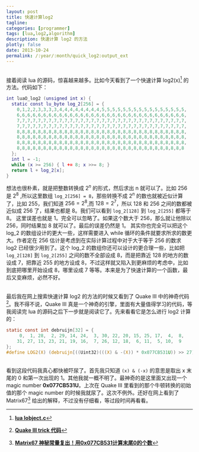 ```yaml
---
layout: post
title: 快速计算log2
tagline:
categories: [programmer]
tags: [lua,log2,algorithm]
description: 快速计算 log2 的方法
plotly: false
date: 2013-10-24
permalink: /:year/:month/quick_log2:output_ext
---
```

\
接着阅读 lua 的源码，惊喜越来越多。比如今天看到了一个快速计算 log2(x)[^1] 的方法。代码如下：
<!-- more -->

```lua
int luaO_log2 (unsigned int x) {
  static const lu_byte log_2[256] = {
    0,1,2,2,3,3,3,3,4,4,4,4,4,4,4,4,5,5,5,5,5,5,5,5,5,5,5,5,5,5,5,5,
    6,6,6,6,6,6,6,6,6,6,6,6,6,6,6,6,6,6,6,6,6,6,6,6,6,6,6,6,6,6,6,6,
    7,7,7,7,7,7,7,7,7,7,7,7,7,7,7,7,7,7,7,7,7,7,7,7,7,7,7,7,7,7,7,7,
    7,7,7,7,7,7,7,7,7,7,7,7,7,7,7,7,7,7,7,7,7,7,7,7,7,7,7,7,7,7,7,7,
    8,8,8,8,8,8,8,8,8,8,8,8,8,8,8,8,8,8,8,8,8,8,8,8,8,8,8,8,8,8,8,8,
    8,8,8,8,8,8,8,8,8,8,8,8,8,8,8,8,8,8,8,8,8,8,8,8,8,8,8,8,8,8,8,8,
    8,8,8,8,8,8,8,8,8,8,8,8,8,8,8,8,8,8,8,8,8,8,8,8,8,8,8,8,8,8,8,8,
    8,8,8,8,8,8,8,8,8,8,8,8,8,8,8,8,8,8,8,8,8,8,8,8,8,8,8,8,8,8,8,8
  };
  int l = -1;
  while (x >= 256) { l += 8; x >>= 8; }
  return l + log_2[x];
}
```
想法也很朴素，就是把整数转换成 $2^n$ 的形式，然后求出 n 就可以了。比如 256 是 $2^8$ ,所以这里数组 `log_2[256] = 8`，那些转换不成 $2^n$ 的数也就被近似计算了，比如 255，我们知道 $256 = 2^8$,而 $128 = 2^7$，所以 128 和 256 之间的数都被近似成 256 了，结果也都是 8。我们可以看到 `log_2[128]` 到 `log_2[255]` 都等于 8。
这里误差也就是 1。完全可以忽略了。如果这个数大于 256，那么就让他除以 256，同时结果加 8 就可以了。最后的误差仍然是 1。
其实你也完全可以把这个 log_2 的数组设计的更大一些，这样需要进入 while 循环的条件就要求所求的数更大。作者定在 256 估计是考虑到在实际计算过程中对于大于等于 256 的数求 log2 已经很少用到了。这个 log_2 的数组你还可以设计的更合理一些，比如把 `log_2[128]` 到 `log_2[255]` 之间的数不全部设成 8，而是把靠近 128 的地方的数设成 7，把靠近 255 的地方设成 8，不过这样就又陷入到更麻烦的考虑中，比如到底把哪里开始设成 8，哪里设成 7 等等。本来是为了快速计算的一个函数，最后又变麻烦，必然不好。

\
最后我在网上搜索快速计算 log2 的方法的时候又看到了 Quake III 中的神奇代码[^2]。我不得不说，Quake III 真是一个神奇的引擎，里面有大量值得学习的代码，等我阅读完 lua 的源码之后下一步就是阅读它了。先来看看它是怎么进行 log2 计算的：
```c
static const int debruijn[32] = {
     0,  1, 28,  2, 29, 14, 24,  3, 30, 22, 20, 15, 25, 17,  4,  8,
    31, 27, 13, 23, 21, 19, 16,  7, 26, 12, 18,  6, 11,  5, 10,  9
};
#define LOG2(X) (debruijn[((Uint32)(((X) & -(X)) * 0x077CB531U)) >> 27])
```
\
看到这段代码我真心都快被吓尿了。首先我只知道 `(x) & (-x)` 的意思是取出 x 末尾的 0 和第一次出现的 1。其他我就一概不明了。最神奇的是这里面又出现一个 magic number **0x077CB531U**。上次在 Quake III 里看到的那个牛顿转换的初始值的那个 magic number 的时候我就尿了。这次不例外。还好在网上看到了 Matrix67[^3] 给出的解释，不过没有仔细看，等过段时间再看看。

[^1]:[**lua lobject.c**](http://www.lua.org/source/5.1/lobject.c.html)
[^2]:[**Quake III trick 代码**](https://github.com/erlang/otp/blob/master/erts/emulator/sys/common/erl_mseg.c)

[^3]:[**Matrix67 神秘常量复出！用0x077CB531计算末尾0的个数**](http://www.matrix67.com/blog/archives/3985)